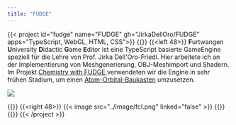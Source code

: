 ```yaml
---
title: "FUDGE"
---
```


{{< project id="fudge" name="FUDGE" gh="JirkaDellOro/FUDGE" apps="TypeScript, WebGL, HTML, CSS">}}
{{<twoculumn>}}
{{<left 48>}}
**F**urtwangen **U**niversity **D**idactic **G**ame **E**ditor ist eine TypeScript basierte GameEngine speziell für die Lehre von Prof. Jirka Dell'Oro-Friedl. Hier arbeitete ich an der Implementierung von Meshgenerierung, OBJ-Meshimport und Shadern. Im Projekt <a href="https://github.com/hs-furtwangen/FUDGE-Chemistry_MasterW19">Chemistry with FUDGE <i class="fab fa-github fa-gh"></i></a> verwendeten wir die Engine in sehr frühen Stadium, um einen [Atom-Orbital-Baukasten](https://hs-furtwangen.github.io/FUDGE-Chemistry_MasterW19/app/tutor.html) umzusetzen.



<a href="https://hs-furtwangen.github.io/FUDGE-Chemistry_MasterW19/dev/apps/testapp_game/sphere.html"><image src="../image/fcl2.jpg"></a>

{{</left>}}
{{<right 48>}}
{{< image src="../image/fcl.png" linked="false" >}}
{{</right>}}
{{</twoculumn>}}
{{< /project >}}